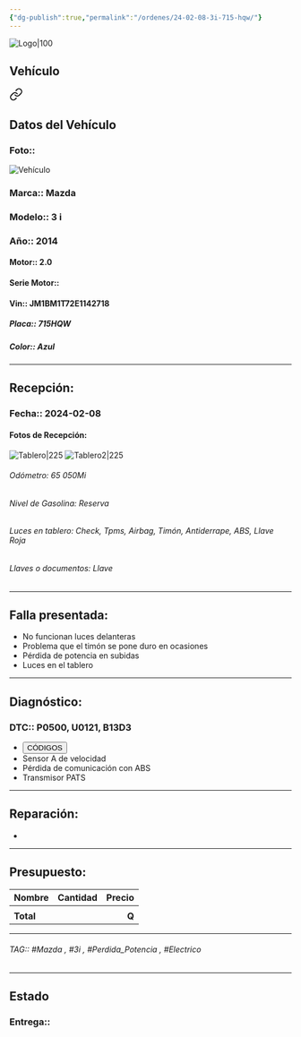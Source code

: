 ```yaml
---
{"dg-publish":true,"permalink":"/ordenes/24-02-08-3i-715-hqw/"}
---
```


![Logo|100](https://lh3.googleusercontent.com/drive-viewer/AEYmBYSpcK6uqBUJHU1Zm8MP7HBK8KT1E9hSR1Ft4JQwDPtpQiFoL4c1ncHqULCwO1olD-1WG5Kk9U-jh7jaZPXfqyxL0-aeRg=s1600)

## Vehículo

<div class="transclusion internal-embed is-loaded"><a class="markdown-embed-link" href="/vehiculos/mazda/3i-715-hqw/#datos-del-vehiculo" aria-label="Open link"><svg xmlns="http://www.w3.org/2000/svg" width="24" height="24" viewBox="0 0 24 24" fill="none" stroke="currentColor" stroke-width="2" stroke-linecap="round" stroke-linejoin="round" class="svg-icon lucide-link"><path d="M10 13a5 5 0 0 0 7.54.54l3-3a5 5 0 0 0-7.07-7.07l-1.72 1.71"></path><path d="M14 11a5 5 0 0 0-7.54-.54l-3 3a5 5 0 0 0 7.07 7.07l1.71-1.71"></path></svg></a><div class="markdown-embed">



## Datos del Vehículo 
### Foto:: 
![Vehículo](https://lh3.googleusercontent.com/drive-viewer/AEYmBYQJrLoVkfRswaAUFTVfsP801jPWJuRgnGblUi66acYdP3eZcolOAN1GIa-Av4bV0XI9F_J7hBwgv3N3QU4btYThnDtgbQ=s1600)

### Marca:: Mazda
### Modelo:: 3 i
### Año:: 2014
#### Motor:: 2.0
#### Serie Motor:: 
#### Vin:: JM1BM1T72E1142718
##### Placa:: 715HQW
##### Color:: Azul
---


</div></div>


## Recepción:
### Fecha:: 2024-02-08
#### Fotos de Recepción: 
![Tablero|225](https://lh3.googleusercontent.com/drive-viewer/AEYmBYQfcZEt8DOl7gbaH4p3NGHtRV07qmipMBDEcHP8C39aBy1-R0MLLV7jPrU0bpu16M8MwXYBlRdnOVmgmVjnZ8dmOfBd=s1600)
![Tablero2|225](https://lh3.googleusercontent.com/drive-viewer/AEYmBYRe21pB0NfgwXxBJBKKFIpyVGeus79KZ_fTxGTLBsv5bG3Db0pYi1RPUEN5Ufwx80B3_iixyL5eVXoc1mZP2QdQroqleQ=s1600)

###### Odómetro: 65 050Mi
###### Nivel de Gasolina: Reserva 
###### Luces en tablero: Check, Tpms, Airbag, Timón, Antiderrape, ABS, Llave Roja
###### Llaves o documentos: Llave

---

## Falla presentada:
- No funcionan luces delanteras 
- Problema que el timón se pone duro en ocasiones 
- Pérdida de potencia en subidas 
- Luces en el tablero 


---

## Diagnóstico:
### DTC:: P0500, U0121, B13D3

- <a href="https://usait.x431.com/Home/Report/reportDetail/diagnose_record_id/2533f0eegeKw3b3bAEtZTdDhLr/report_type/D/l/es/timezone/-6"><button class="btn success">CÓDIGOS</button></a>
- Sensor A de velocidad 
- Pérdida de comunicación con ABS 
- Transmisor PATS

---
## Reparación:
- 

---

## Presupuesto:

| Nombre    | Cantidad | Precio |
| --------- |:--------:| ------:|
|           |          |        |
| **Total** |          |  **Q** ||          |        |



---

###### TAG:: #Mazda , #3i , #Perdida_Potencia , #Electrico 

---

## Estado

### Entrega:: 
